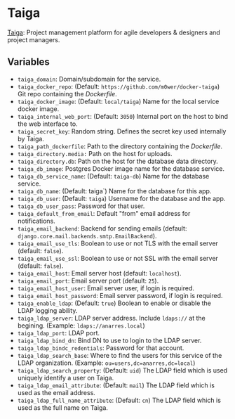 # Taiga

[Taiga](https://taiga.io/): Project management platform for agile developers
& designers and project managers.

## Variables

* `taiga_domain`: Domain/subdomain for the service.
* `taiga_docker_repo`: (Default: `https://github.com/m0wer/docker-taiga`)
  Git repo containing the *Dockerfile*.
* `taiga_docker_image`: (Default: `local/taiga`) Name for the local service
  docker image.
* `taiga_internal_web_port`: (Default: `3050`) Internal port on the host to
   bind the web interface to.
* `taiga_secret_key`: Random string. Defines the secret key used internally by
   Taiga.
* `taiga_path_dockerfile`: Path to the directory containing the *Dockerfile*.
* `taiga_directory.media:` Path on the host for uploads.
* `taiga_directory.db`: Path on the host for the database data directory.
* `taiga_db_image`: Postgres Docker image name for the database service.
* `taiga_db_service_name`: (Default: `taiga-db`) Name for the database
  service.
* `taiga_db_name`: (Default: taiga`) Name for the database for this app.
* `taiga_db_user`: (Default: `taiga`) Username for the database and the
  app.
* `taiga_db_user_pass`: Password for that user.
* `taiga_default_from_email`: Default "from" email address for notifications.
* `taiga_email_backend`: Backend for sending emails (default:
   `django.core.mail.backends.smtp.EmailBackend`).
* `taiga_email_use_tls`: Boolean to use or not TLS with the email server
   (default: `false`).
* `taiga_email_use_ssl`: Boolean to use or not SSL with the email server
   (default: `false`).
* `taiga_email_host`: Email server host (default: `localhost`).
* `taiga_email_port`: Email server port (default: `25`).
* `taiga_email_host_user`: Email server user, if login is required.
* `taiga_email_host_password`: Email server password, if login is required.
* `taiga_enable_ldap`: (Default: `true`) Boolean to enable or disable
  the LDAP logging ability.
* `taiga_ldap_server`: LDAP server address. Include `ldaps://` at the
  begining. (Example: `ldaps://anarres.local`)
* `taiga_ldap_port`: LDAP port.
* `taiga_ldap_bind_dn`: Bind DN to use to login to the LDAP server.
* `taiga_ldap_bindc_redentials`: Password for that account.
* `taiga_ldap_search_base`: Where to find the users for this service of the
   LDAP organization. (Example: `ou=users,dc=anarres,dc=local`)
* `taiga_ldap_search_property`: (Default: `uid`) The LDAP field which is used
   uniquely identify a user on Taiga.
* `taiga_ldap_email_attribute`: (Default: `mail`) The LDAP field which is used
   as the email address.
* `taiga_ldap_full_name_attribute`: (Default: `cn`) The LDAP field which is
   used as the full name on Taiga.
